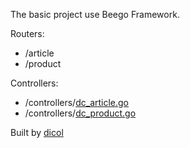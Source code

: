 The basic project use Beego Framework.

Routers:
- /article
- /product

Controllers:
- /controllers/<a href="controllers/dc_article.go">dc_article.go</a>
- /controllers/<a href="controllers/dc_product.go">dc_product.go</a>

Built by <a href="http://dicolit.com">dicol</a>